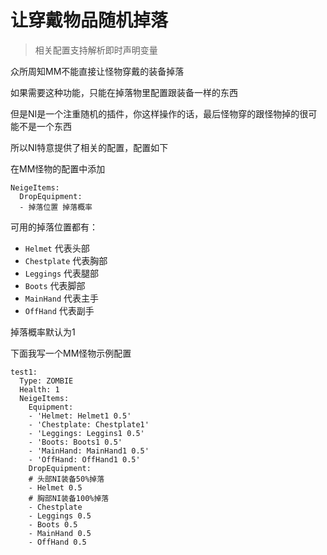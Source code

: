 # 让穿戴物品随机掉落

> 相关配置支持解析即时声明变量

众所周知MM不能直接让怪物穿戴的装备掉落

如果需要这种功能，只能在掉落物里配置跟装备一样的东西

但是NI是一个注重随机的插件，你这样操作的话，最后怪物穿的跟怪物掉的很可能不是一个东西

所以NI特意提供了相关的配置，配置如下

在MM怪物的配置中添加

```
NeigeItems:
  DropEquipment:
  - 掉落位置 掉落概率
```

可用的掉落位置都有：

* `Helmet` 代表头部
* `Chestplate` 代表胸部
* `Leggings` 代表腿部
* `Boots` 代表脚部
* `MainHand` 代表主手
* `OffHand` 代表副手

掉落概率默认为1

下面我写一个MM怪物示例配置

```
test1:
  Type: ZOMBIE
  Health: 1
  NeigeItems:
    Equipment:
    - 'Helmet: Helmet1 0.5'
    - 'Chestplate: Chestplate1'
    - 'Leggings: Leggins1 0.5'
    - 'Boots: Boots1 0.5'
    - 'MainHand: MainHand1 0.5'
    - 'OffHand: OffHand1 0.5'
    DropEquipment:
    # 头部NI装备50%掉落
    - Helmet 0.5
    # 胸部NI装备100%掉落
    - Chestplate
    - Leggings 0.5
    - Boots 0.5
    - MainHand 0.5
    - OffHand 0.5
```
